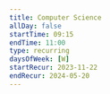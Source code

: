 ```yaml
---
title: Computer Science
allDay: false
startTime: 09:15
endTime: 11:00
type: recurring
daysOfWeek: [W]
startRecur: 2023-11-22
endRecur: 2024-05-20
---
```

